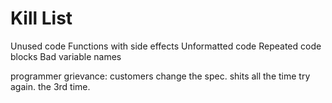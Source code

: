 Kill List
=========
Unused code
Functions with side effects
Unformatted code
Repeated code blocks
Bad variable names

programmer grievance:
customers change the spec. shits all the time
try again.
the 3rd time.
